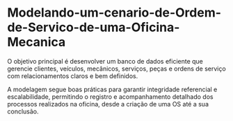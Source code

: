 # Modelando-um-cenario-de-Ordem-de-Servico-de-uma-Oficina-Mecanica

O objetivo principal é desenvolver um banco de dados eficiente que gerencie clientes, veículos, mecânicos, serviços, peças e ordens de serviço com relacionamentos claros e bem definidos.

A modelagem segue boas práticas para garantir integridade referencial e escalabilidade, permitindo o registro e acompanhamento detalhado dos processos realizados na oficina, desde a criação de uma OS até a sua conclusão.
